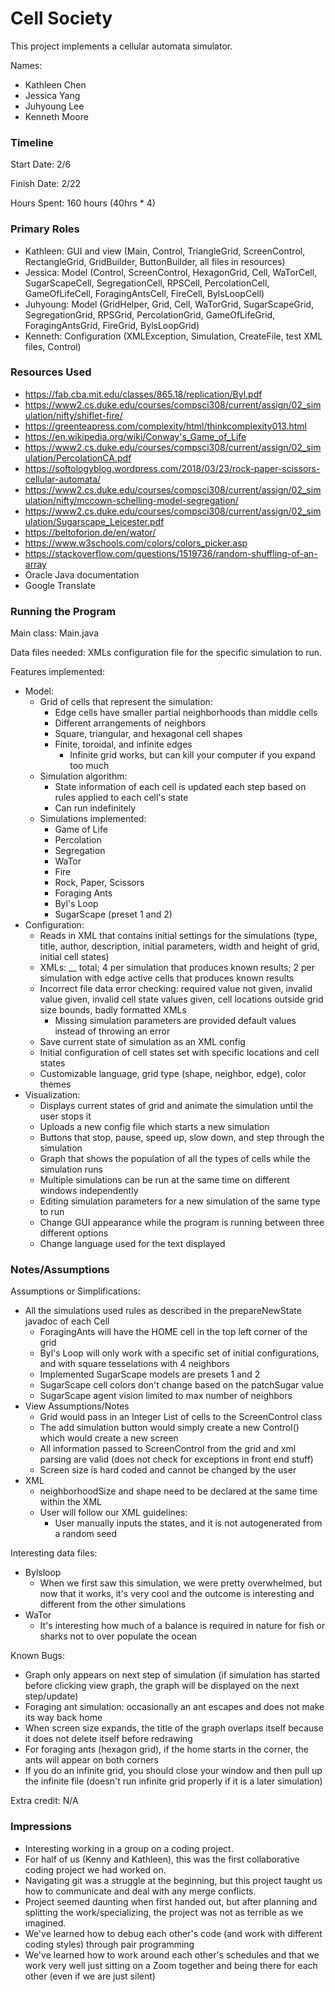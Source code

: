 Cell Society
====

This project implements a cellular automata simulator.

Names:
- Kathleen Chen
- Jessica Yang 
- Juhyoung Lee
- Kenneth Moore

### Timeline

Start Date: 2/6

Finish Date: 2/22

Hours Spent: 160 hours (40hrs * 4)

### Primary Roles
- Kathleen: GUI and view (Main, Control, TriangleGrid, ScreenControl, RectangleGrid, GridBuilder, ButtonBuilder, all files in resources)
- Jessica: Model (Control, ScreenControl, HexagonGrid, Cell, WaTorCell, SugarScapeCell, SegregationCell, RPSCell, PercolationCell, GameOfLifeCell, ForagingAntsCell, FireCell, BylsLoopCell) 
- Juhyoung: Model (GridHelper, Grid, Cell, WaTorGrid, SugarScapeGrid, SegregationGrid, RPSGrid, PercolationGrid, GameOfLifeGrid, ForagingAntsGrid, FireGrid, BylsLoopGrid)
- Kenneth: Configuration (XMLException, Simulation, CreateFile, test XML files, Control)

### Resources Used
- https://fab.cba.mit.edu/classes/865.18/replication/Byl.pdf
- https://www2.cs.duke.edu/courses/compsci308/current/assign/02_simulation/nifty/shiflet-fire/
- https://greenteapress.com/complexity/html/thinkcomplexity013.html
- https://en.wikipedia.org/wiki/Conway's_Game_of_Life
- https://www2.cs.duke.edu/courses/compsci308/current/assign/02_simulation/PercolationCA.pdf
- https://softologyblog.wordpress.com/2018/03/23/rock-paper-scissors-cellular-automata/
- https://www2.cs.duke.edu/courses/compsci308/current/assign/02_simulation/nifty/mccown-schelling-model-segregation/
- https://www2.cs.duke.edu/courses/compsci308/current/assign/02_simulation/Sugarscape_Leicester.pdf
- https://beltoforion.de/en/wator/
- https://www.w3schools.com/colors/colors_picker.asp
- https://stackoverflow.com/questions/1519736/random-shuffling-of-an-array  
- Oracle Java documentation
- Google Translate

### Running the Program

Main class: Main.java

Data files needed: XMLs configuration file for the specific simulation to run.

Features implemented: 
- Model: 
    - Grid of cells that represent the simulation:
        - Edge cells have smaller partial neighborhoods than middle cells
        - Different arrangements of neighbors
        - Square, triangular, and hexagonal cell shapes
        - Finite, toroidal, and infinite edges
            - Infinite grid works, but can kill your computer if you expand too much
    - Simulation algorithm:
        - State information of each cell is updated each step based on rules applied to each cell's state
        - Can run indefinitely
    - Simulations implemented:
        - Game of Life
        - Percolation
        - Segregation
        - WaTor
        - Fire
        - Rock, Paper, Scissors
        - Foraging Ants
        - Byl's Loop
        - SugarScape (preset 1 and 2)
- Configuration:
    - Reads in XML that contains initial settings for the simulations (type, title, author, description, initial parameters, width and height of grid, initial cell states)
    - XMLs: __ total; 4 per simulation that produces known results; 2 per simulation with edge active cells that produces known results
    - Incorrect file data error checking: required value not given, invalid value given, invalid cell state values given, cell locations outside grid size bounds, badly formatted XMLs
        - Missing simulation parameters are provided default values instead of throwing an error
    - Save current state of simulation as an XML config
    - Initial configuration of cell states set with specific locations and cell states
    - Customizable language, grid type (shape, neighbor, edge), color themes
- Visualization:
    - Displays current states of grid and animate the simulation until the user stops it
    - Uploads a new config file which starts a new simulation
    - Buttons that stop, pause, speed up, slow down, and step through the simulation
    - Graph that shows the population of all the types of cells while the simulation runs
    - Multiple simulations can be run at the same time on different windows independently
    - Editing simulation parameters for a new simulation of the same type to run
    - Change GUI appearance while the program is running between three different options
    - Change language used for the text displayed
    
### Notes/Assumptions

Assumptions or Simplifications:
- All the simulations used rules as described in the prepareNewState javadoc of each Cell
    - ForagingAnts will have the HOME cell in the top left corner of the grid
    - Byl's Loop will only work with a specific set of initial configurations, and with square tesselations with 4 neighbors
    - Implemented SugarScape models are presets 1 and 2
    - SugarScape cell colors don't change based on the patchSugar value
    - SugarScape agent vision limited to max number of neighbors
- View Assumptions/Notes
    - Grid would pass in an Integer List of cells to the ScreenControl class
    - The add simulation button would simply create a new Control() which would create a new screen
    - All information passed to ScreenControl from the grid and xml parsing are valid (does not check for exceptions in front end stuff)
    - Screen size is hard coded and cannot be changed by the user
- XML
    - neighborhoodSize and shape need to be declared at the same time within the XML
    - User will follow our XML guidelines:
        - User manually inputs the states, and it is not autogenerated from a random seed
    

Interesting data files:
- Bylsloop
    - When we first saw this simulation, we were pretty overwhelmed, but now that it works, it's very cool and the outcome is interesting and different from the other simulations
- WaTor
    - It's interesting how much of a balance is required in nature for fish or sharks not to over populate the ocean

Known Bugs:
- Graph only appears on next step of simulation (if simulation has started before clicking view graph, the graph will be displayed on the next step/update)
- Foraging ant simulation: occasionally an ant escapes and does not make its way back home
- When screen size expands, the title of the graph overlaps itself because it does not delete itself before redrawing
- For foraging ants (hexagon grid), if the home starts in the corner, the ants will appear on both corners
- If you do an infinite grid, you should close your window and then pull up the infinite file (doesn't run infinite grid properly if it is a later simulation)

Extra credit: N/A

### Impressions
- Interesting working in a group on a coding project. 
- For half of us (Kenny and Kathleen), this was the first collaborative coding project we had worked on.
- Navigating git was a struggle at the beginning, but this project taught us how to communicate and deal with any merge conflicts.
- Project seemed daunting when first handed out, but after planning and splitting the work/specializing, the project was not as terrible as we imagined.
- We've learned how to debug each other's code (and work with different coding styles) through pair programming
- We've learned how to work around each other's schedules and that we work very well just sitting on a Zoom together and being there for each other (even if we are just silent)

